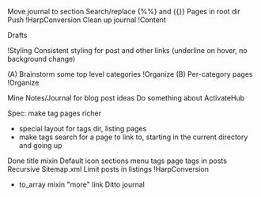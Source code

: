 Move journal to section
Search/replace {%%} and {{}} Pages in root dir
Push !HarpConversion
Clean up journal !Content

Drafts

!Styling
Consistent styling for post and other links (underline on hover, no background change)

(A) Brainstorm some top level categories !Organize
(B) Per-category pages !Organize

Mine Notes/Journal for blog post ideas
Do something about ActivateHub

Spec: make tag pages richer

 - special layout for tags dir, listing pages
 - make tags search for a page to link to, starting in the current directory and going up
 

Done
title mixin
Default icon
sections menu
tags page
tags in posts
Recursive Sitemap.xml
Limit posts in listings !HarpConversion
 - to_array mixin
"more" link
Ditto journal
